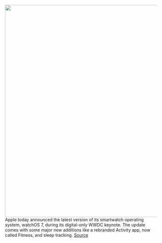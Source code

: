 <img src='https://cdn.vox-cdn.com/thumbor/gQ64ix4yi3_jhfJB4sKF2Om-Nqg=/0x0:692x389/1200x800/filters:focal(291x140:401x250)/cdn.vox-cdn.com/uploads/chorus_image/image/66966607/Apple_watch_watchos7_06222020_big.jpg.medium.5.jpg' width='700px' /><br/>
Apple today announced the latest version of its smartwatch operating system, watchOS 7, during its digital-only WWDC keynote. The update comes with some major new additions like a rebranded Activity app, now called Fitness, and sleep tracking.
<a href='https://www.theverge.com/2020/6/22/21294434/apple-watchos-7-features-sleep-tracking-face-sharing-fitness-apps-2020'> Source <a/>